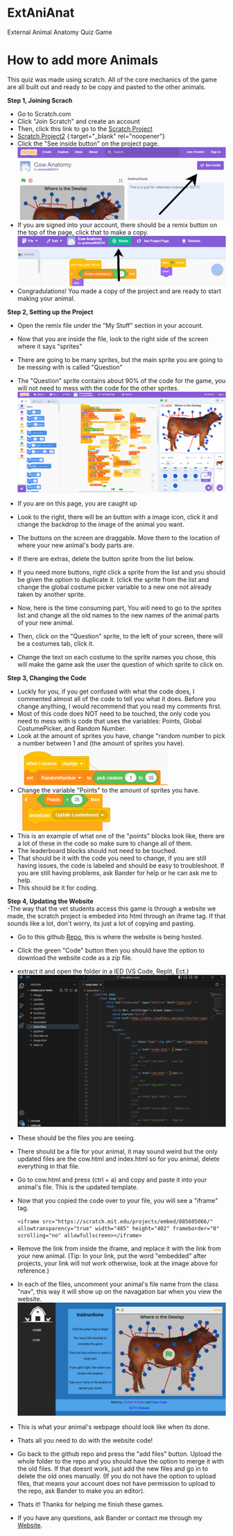 # ExtAniAnat
External Animal Anatomy Quiz Game


# How to add more Animals
This quiz was made using scratch. All of the core mechanics of the game are all built out and ready to be copy and pasted to the other animals.

**Step 1, Joining Scrach** <br>
- Go to Scratch.com
- Click "Join Scratch" and create an account
- Then, click this link to go to the [Scratch Project](https://scratch.mit.edu/projects/885605066)
- [Scratch Project2](https://scratch.mit.edu/projects/885605066) {:target="_blank" rel="noopener"}
- Click the "See inside button" on the project page.<br>
![ ](ImagesforMarkdown/seeinside.png)
- If you are signed into your account, there should be a remix button on the top of the page, click that to make a copy.<br>
![ ](ImagesforMarkdown/remix.png)
- Congradulations! You made a copy of the project and are ready to start making your animal.

  
**Step 2, Setting up the Project** <br>
- Open the remix file under the "My Stuff" section in your account.
- Now that you are inside the file, look to the right side of the screen where it says "sprites"
- There are going to be many sprites, but the main sprite you are going to be messing with is called "Question"
- The "Question" sprite contains about 90% of the code for the game, you will not need to mess with the code for the other sprites. <br>
![ ](ImagesforMarkdown/mainpage.png)

- If you are on this page, you are caught up
- Look to the right, there will be an button with a image icon, click it and change the backdrop to the image of the animal you want.
- The buttons on the screen are draggable. Move them to the location of where your new animal's body parts are.
- If there are extras, delete the button sprite from the list below.
- If you need more buttons, right click a sprite from the list and you should be given the option to duplicate it. (click the sprite from the list and change the global costume picker variable to a new one not already taken by another sprite.
- Now, here is the time consuming part, You will need to go to the sprites list and change all the old names to the new names of the animal parts of your new animal.
- Then, click on the "Question" sprite, to the left of your screen, there will be a costumes tab, click it.
- Change the text on each costume to the sprite names you chose, this will make the game ask the user the question of which sprite to click on.



**Step 3, Changing the Code** <br>
- Luckly for you, if you get confused with what the code does, I commented almost all of the code to tell you what it does. Before you change anything, I would recommend that you read my comments first.
- Most of this code does NOT need to be touched, the only code you need to mess with is code that uses the variables: Points, Global CostumePicker, and Random Number.
- Look at the amount of sprites you have, change "random number to pick a number between 1 and (the amount of sprites you have).<br>
  ![ ](ImagesforMarkdown/random.png)
- Change the variable "Points" to the amount of sprites you have.<br>
  ![ ](ImagesforMarkdown/points.png)
- This is an example of what one of the "points" blocks look like, there are a lot of these in the code so make sure to change all of them.
- The leaderboard blocks should not need to be touched.
- That should be it with the code you need to change, if you are still having issues, the code is labeled and should be easy to troubleshoot. If you are still having problems, ask Bander for help or he can ask me to help.
- This should be it for coding.


**Step 4, Updating the Website** <br>
-The way that the vet students access this game is through a website we made, the scratch project is embeded into html through an iframe tag. If that sounds like a lot, don't worry, its just a lot of copying and pasting.
- Go to this github [Repo](https://github.com/SICTCCS/AnimalQuiz), this is where the website is being hosted.
- Click the green "Code" button then you should have the option to download the website code as a zip file.
- extract it and open the folder in a IED (VS Code, Replit, Ect.)
![ ](ImagesforMarkdown/codeimg.png)

- These should be the files you are seeing.
- There should be a file for your animal, it may sound weird but the only updated files are the cow.html and index.html so for you animal, delete everything in that file.
- Go to cow.html and press (ctrl + a) and copy and paste it into your animal's file. This is the updated template.
- Now that you copied the code over to your file, you will see a "iframe" tag.
  ```
  <iframe src="https://scratch.mit.edu/projects/embed/885605066/" allowtransparency="true" width="485" height="402" frameborder="0" scrolling="no" allowfullscreen></iframe>
  ```
- Remove the link from inside the iframe, and replace it with the link from your new animal. (Tip: In your link, put the word "embedded" after projects, your link will not work otherwise, look at the image above for reference.)
- In each of the files, uncomment your animal's file name from the class "nav", this way it will show up on the navagation bar when you view the website.
![ ](ImagesforMarkdown/cow.png)
- This is what your animal's webpage should look like when its done.
- Thats all you need to do with the website code!
- Go back to the github repo and press the "add files" button. Upload the whole folder to the repo and you should have the option to merge it with the old files. If that doesnt work, just add the new files and go in to delete the old ones manually. (If you do not have the option to upload files, that means your account does not have permission to upload to the repo, ask Bander to make you an editor).
- Thats it! Thanks for helping me finish these games.
- If you have any questions, ask Bander or contact me through my [Website](https://andrewscheller2006.github.io/Portfolio/contact.html).
